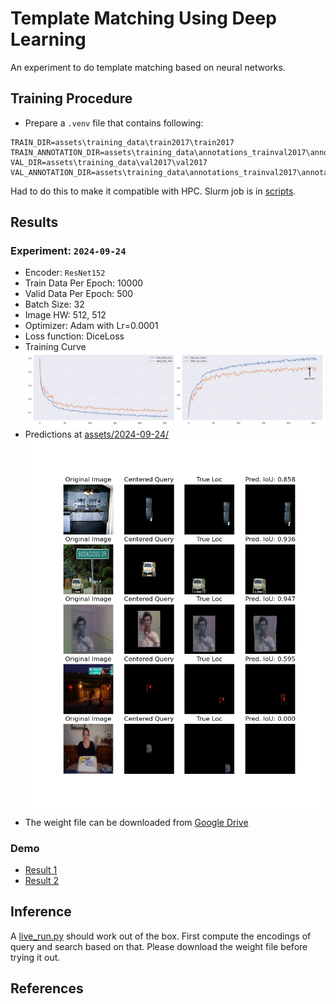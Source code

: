 # Template Matching Using Deep Learning
An experiment to do template matching based on neural networks.

## Training Procedure
* Prepare a `.venv` file that contains following:

```env
TRAIN_DIR=assets\training_data\train2017\train2017
TRAIN_ANNOTATION_DIR=assets\training_data\annotations_trainval2017\annotations\instances_train2017.json
VAL_DIR=assets\training_data\val2017\val2017
VAL_ANNOTATION_DIR=assets\training_data\annotations_trainval2017\annotations\instances_val2017.json
```

Had to do this to make it compatible with HPC. Slurm job is in [scripts](/scripts).

## Results
### Experiment: `2024-09-24`
* Encoder: `ResNet152`
* Train Data Per Epoch: 10000
* Valid Data Per Epoch: 500
* Batch Size: 32
* Image HW: 512, 512
* Optimizer: Adam with Lr=0.0001
* Loss function: DiceLoss
* Training Curve
![](assets/2024-09-24/loss_iou.png)
* Predictions at [assets/2024-09-24/](assets/2024-09-24/)
![](assets/2024-09-24/epoch_250.png)
* The weight file can be downloaded from [Google Drive](https://drive.google.com/file/d/1G4hjwUqZ6OveJnp8xqICp5ITKJLSg4Al/view?usp=sharing)

### Demo
* [Result 1](https://youtu.be/-ZUA1SLfXNU)
* [Result 2](https://youtu.be/0ydsS0NyAQA)



## Inference
A [live_run.py](/live_run.py) should work out of the box. First compute the encodings of query and search based on that. Please download the weight file before trying it out.

## References
